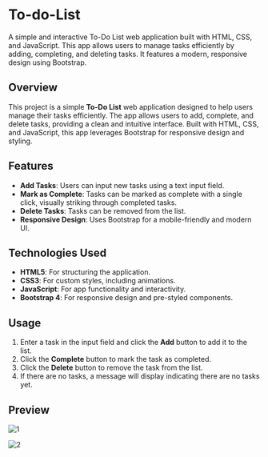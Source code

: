 # To-do-List
A simple and interactive To-Do List web application built with HTML, CSS, and JavaScript. This app allows users to manage tasks efficiently by adding, completing, and deleting tasks. It features a modern, responsive design using Bootstrap.

## Overview
This project is a simple **To-Do List** web application designed to help users manage their tasks efficiently. The app allows users to add, complete, and delete tasks, providing a clean and intuitive interface. Built with HTML, CSS, and JavaScript, this app leverages Bootstrap for responsive design and styling.

## Features
- **Add Tasks**: Users can input new tasks using a text input field.
- **Mark as Complete**: Tasks can be marked as complete with a single click, visually striking through completed tasks.
- **Delete Tasks**: Tasks can be removed from the list.
- **Responsive Design**: Uses Bootstrap for a mobile-friendly and modern UI.

## Technologies Used
- **HTML5**: For structuring the application.
- **CSS3**: For custom styles, including animations.
- **JavaScript**: For app functionality and interactivity.
- **Bootstrap 4**: For responsive design and pre-styled components.

## Usage
1. Enter a task in the input field and click the **Add** button to add it to the list.
2. Click the **Complete** button to mark the task as completed.
3. Click the **Delete** button to remove the task from the list.
4. If there are no tasks, a message will display indicating there are no tasks yet.

## Preview
![1](https://github.com/user-attachments/assets/9de9f41a-bfac-4db4-82fc-194fe25164b6)

![2](https://github.com/user-attachments/assets/eb0c4be9-60bf-4c56-8701-cef61ca52c1a)
